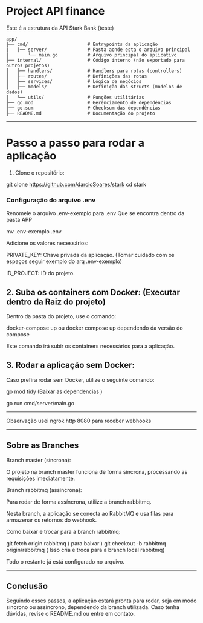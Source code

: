 # Project API finance

Este é a estrutura da API Stark Bank (teste)

```plaintext
app/
├── cmd/                      # Entrypoints da aplicação
|   |── server/               # Pasta aonde esta o arquivo principal
│       └── main.go           # Arquivo principal do aplicativo
├── internal/                 # Código interno (não exportado para outros projetos)
│   ├── handlers/             # Handlers para rotas (controllers)
│   ├── routes/               # Definições das rotas
│   ├── services/             # Lógica de negócios
│   ├── models/               # Definição das structs (modelos de dados)
│   └── utils/                # Funções utilitárias
├── go.mod                    # Gerenciamento de dependências
├── go.sum                    # Checksum das dependências
├── README.md                 # Documentação do projeto
```
--------------------------------------------------------------------------------

# Passo a passo para rodar a aplicação

1. Clone o repositório:

git clone https://github.com/darcioSoares/stark
cd stark

### Configuração do arquivo .env

Renomeie o arquivo .env-exemplo para .env Que se encontra dentro da pasta APP

mv .env-exemplo .env

Adicione os valores necessários:

PRIVATE_KEY: Chave privada da aplicação. (Tomar cuidado com os espaços seguir exemplo do arq .env-exemplo)

ID_PROJECT: ID do projeto.

## 2. Suba os containers com Docker: (Executar dentro da Raiz do projeto)

Dentro da pasta do projeto, use o comando:

docker-compose up ou docker compose up dependendo da versão do compose

Este comando irá subir os containers necessários para a aplicação.

## 3. Rodar a aplicação sem Docker:

Caso prefira rodar sem Docker, utilize o seguinte comando:

go mod tidy (Baixar as dependencias )

go run cmd/server/main.go

-------------------------------------------------------------------------------

Observação usei ngrok http 8080 para receber webhooks

--------------------------------------------------------------------------------

## Sobre as Branches

Branch master (síncrona):

O projeto na branch master funciona de forma síncrona, processando as requisições imediatamente.

Branch rabbitmq (assíncrona):

Para rodar de forma assíncrona, utilize a branch rabbitmq.

Nesta branch, a aplicação se conecta ao RabbitMQ e usa filas para armazenar os retornos do webhook.

Como baixar e trocar para a branch rabbitmq:

git fetch origin rabbitmq ( para baixar ) git checkout -b rabbitmq origin/rabbitmq ( Isso cria e troca para a branch local rabbitmq)

Todo o restante já está configurado no arquivo.

-------------------------------------------------------

## Conclusão

Seguindo esses passos, a aplicação estará pronta para rodar, seja em modo síncrono ou assíncrono, dependendo da branch utilizada. Caso tenha dúvidas, revise o README.md ou entre em contato.

